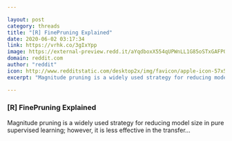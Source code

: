 ```yaml
---

layout: post
category: threads
title: "[R] FinePruning Explained"
date: 2020-06-02 03:17:34
link: https://vrhk.co/3gIxYpp
image: https://external-preview.redd.it/aYqdboxX554qUPWnLL1G85oSTxGAFPOc8727TdMZtLQ.jpg?width=480&height=251.308900524&auto=webp&crop=480:251.308900524,smart&s=316c787c02a9a5ad77a6f067a38ea116b6f7a236
domain: reddit.com
author: "reddit"
icon: http://www.redditstatic.com/desktop2x/img/favicon/apple-icon-57x57.png
excerpt: "Magnitude pruning is a widely used strategy for reducing model size in pure supervised learning; however, it is less effective in the transfer..."

---
```


### [R] FinePruning Explained

Magnitude pruning is a widely used strategy for reducing model size in pure supervised learning; however, it is less effective in the transfer...